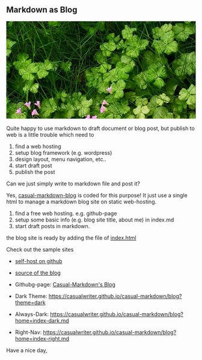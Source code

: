 ## Markdown as Blog

![](campo01.jpg)

Quite happy to use markdown to draft document or blog post, but publish to web is 
a little trouble which need to 

1. find a web hosting
2. setup blog framework (e.g. wordpress)
3. design layout, menu navigation, etc..
4. start draft post
5. publish the post

Can we just simply write to markdown file and post it?

Yes, [casual-markdown-blog](https://gatojustiniano.github.io/inforeadme) is coded for this purpose! 
It just use a single html to manage a markdown blog site on static web-hosting.

1. find a free web hosting. e.g. github-page
2. setup some basic info (e.g. blog site title, about me) in index.md
3. start draft posts in markdown.

the blog site is ready by adding the file of [index.html](https://gatojustiniano.github.io/inforeadme/blob/main/source/index.html)

Check out the sample sites

* [self-host on github](https://raw.githack.com/casualwriter/casual-markdown-blog/main/source/index.html)
* [source of the blog](https://gatojustiniano.github.io/inforeadme/tree/main/source)

* Githubg-page: [Casual-Markdown's Blog](https://casualwriter.github.io/casual-markdown/blog)
* Dark Theme: https://casualwriter.github.io/casual-markdown/blog?theme=dark
* Always-Dark: https://casualwriter.github.io/casual-markdown/blog?home=index-dark.md
* Right-Nav:  https://casualwriter.github.io/casual-markdown/blog?home=index-right.md

Have a nice day,


